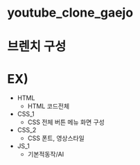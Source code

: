 # youtube_clone_gaejo

# 브렌치 구성

# EX)
- HTML
  - HTML 코드전체
- CSS_1
  - CSS 전체 버튼 메뉴 화면 구성
- CSS_2
  - CSS 폰트, 영상스타일
- JS_1
  - 기본적동작/AI
